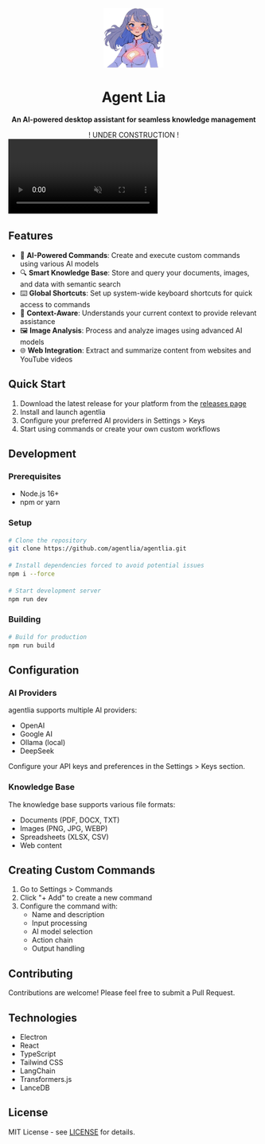 <div align="center">
  <img src="public/mainlogo.png" width="120" height="120" />
  <h1>Agent Lia</h1>
  <p><strong>An AI-powered desktop assistant for seamless knowledge management</strong></p>
</div>

<center>
! UNDER CONSTRUCTION !
</center>

<video src="https://www.agentlia.xyz/lovable-uploads/demo.mp4" autoplay loop muted playsinline>
</video>

## Features

- 🤖 **AI-Powered Commands**: Create and execute custom commands using various AI models
- 🔍 **Smart Knowledge Base**: Store and query your documents, images, and data with semantic search
- ⌨️ **Global Shortcuts**: Set up system-wide keyboard shortcuts for quick access to commands
- 🎯 **Context-Aware**: Understands your current context to provide relevant assistance
- 🖼️ **Image Analysis**: Process and analyze images using advanced AI models
- 🌐 **Web Integration**: Extract and summarize content from websites and YouTube videos

## Quick Start

1. Download the latest release for your platform from the [releases page](https://github.com/agentlia/agentlia/releases)
2. Install and launch agentlia
3. Configure your preferred AI providers in Settings > Keys
4. Start using commands or create your own custom workflows

## Development

### Prerequisites

- Node.js 16+
- npm or yarn

### Setup

```bash
# Clone the repository
git clone https://github.com/agentlia/agentlia.git

# Install dependencies forced to avoid potential issues
npm i --force

# Start development server
npm run dev
```

### Building

```bash
# Build for production
npm run build
```

## Configuration

### AI Providers

agentlia supports multiple AI providers:

- OpenAI
- Google AI
- Ollama (local)
- DeepSeek

Configure your API keys and preferences in the Settings > Keys section.

### Knowledge Base

The knowledge base supports various file formats:

- Documents (PDF, DOCX, TXT)
- Images (PNG, JPG, WEBP)
- Spreadsheets (XLSX, CSV)
- Web content

## Creating Custom Commands

1. Go to Settings > Commands
2. Click "+ Add" to create a new command
3. Configure the command with:
   - Name and description
   - Input processing
   - AI model selection
   - Action chain
   - Output handling

## Contributing

Contributions are welcome! Please feel free to submit a Pull Request.

## Technologies

- Electron
- React
- TypeScript
- Tailwind CSS
- LangChain
- Transformers.js
- LanceDB

## License

MIT License - see [LICENSE](LICENSE) for details.

